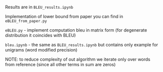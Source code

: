 Results are in ```BLEU_results.ipynb```

Implementation of lower bound from paper you can find in ``` eBLEU_from_paper.py ```


``` eBLEU.py ``` - implement computation bleu in matrix form (for degenerate distribution it coincides with  BLEU)


``` bleu.ipynb ``` - the same as ```BLEU_results.ipynb``` but contains only example for unigrams (word modified precision)


NOTE: to reduce complexity of out algorithm we iterate only over words from reference (since all other terms in sum are zeros)

